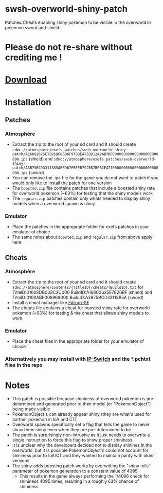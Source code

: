 # swsh-overworld-shiny-patch
Patches/Cheats enabling shiny pokemon to be visible in the overworld in pokemon sword and shield.
# Please do not re-share without crediting me !

# [Download](https://github.com/Lincoln-LM/swsh-overworld-shiny-patch/releases/)

# Installation
## Patches
### Atmosphère
- Extract the zip to the root of your sd card and it should create ``sdmc://atmosphere/exefs_patches/swsh-overworld-shiny-patch/A16802625E7826BF83B6F9708E475B912A9AB7DF000000000000000000000000.ips`` (shield) and ``sdmc://atmosphere/exefs_patches/swsh-overworld-shiny-patch/A3B75BCD3311385AEED67FBEEB79CBB7BF02F471000000000000000000000000.ips`` (sword)
- You can remove the .ips file for the game you do not want to patch if you would only like to install the patch for one version
- The ``boosted.zip`` file contains patches that include a boosted shiny rate for overworld pokemon (~63%) for testing that the shiny models work
- The ``regular.zip`` patches contain only whats needed to display shiny models when a overworld spawn is shiny
### Emulator
- Place the patches in the appropriate folder for exefs patches in your emulator of choice
- The same notes about ``boosted.zip`` and ``regular.zip`` from above apply here
## Cheats
### Atmosphère
- Extract the zip to the root of your sd card and it should create ``sdmc://atmosphere/contents/{TitleID}/cheats/{BuildID}.txt`` for TitleID:01008DB008C2C000 BuildID:A16802625E7826BF (shield) and TitleID:0100ABF008968000 BuildID:A3B75BCD3311385A (sword)
- Install a cheat manager like [Edizon-SE](https://github.com/tomvita/EdiZon-SE)
- The cheats file contains a cheat for boosted shiny rate for overworld pokemon (~63%) for testing & the cheat that allows shiny models to work
### Emulator
- Place the cheat files in the appropriate folder for your emulator of choice

### Alternatively you may install with [IP-Switch](https://github.com/3096/ipswitch) and the *.pchtxt files in the repo


# Notes
- This patch is possible because shininess of overworld pokemon is pre-determined and generated prior to their model (or "PokemonObject") being made visible
- PokemonObject's can already appear shiny (they are what's used for partner pokemon in IoA and CT)
- Overworld spawns specifically set a flag that tells the game to never show them shiny even when they are pre-determined to be
- The patch is surprisingly non-intrusive as it just needs to overwrite a single instruction to force this flag to show proper shininess
- It is unclear why the developers decided not to display shinines in the overworld, but it is possible PokemonObject's could not account for shininess prior to IoA/CT and they wanted to maintain parity with older versions
- The shiny odds boosting patch works by overwriting the "shiny rolls" parameter of pokemon generation to a constant value of 4095.
  - This results in the game always performing the 1/4096 check for shininess 4095 times, resulting in a roughly 63% chance of shininess
